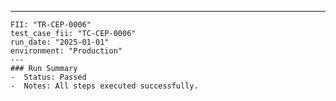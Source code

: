---
    FII: "TR-CEP-0006"
    test_case_fii: "TC-CEP-0006"
    run_date: "2025-01-01"
    environment: "Production"
    ---
    ### Run Summary
    -  Status: Passed
    -  Notes: All steps executed successfully.